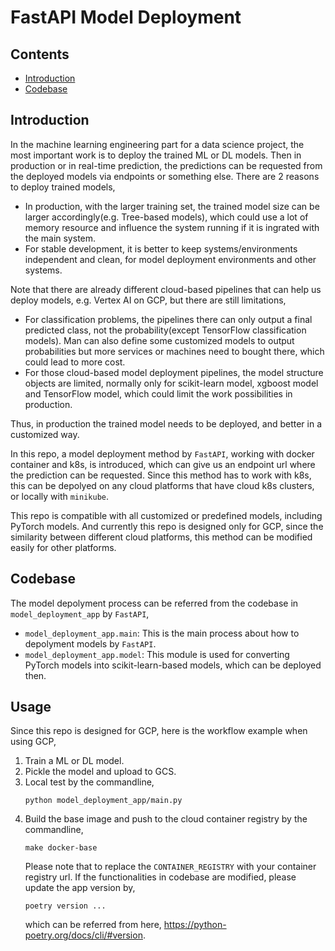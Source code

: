 # FastAPI Model Deployment

## Contents

- [Introduction](#introduction)
- [Codebase](#codebase)

## Introduction

In the machine learning engineering part for a data science project, the most important work is to deploy the trained ML or DL models. Then in production or in real-time prediction, the predictions can be requested from the deployed models via endpoints or something else. There are 2 reasons to deploy trained models, 

* In production, with the larger training set, the trained model size can be larger accordingly(e.g. Tree-based models), which could use a lot of memory resource and influence the system running if it is ingrated with the main system.
* For stable development, it is better to keep systems/environments independent and clean, for model deployment environments and other systems.

Note that there are already different cloud-based pipelines that can help us deploy models, e.g. Vertex AI on GCP, but there are still limitations, 

* For classification problems, the pipelines there can only output a final predicted class, not the probability(except TensorFlow classification models). Man can also define some customized models to output probabilities but more services or machines need to bought there, which could lead to more cost. 
* For those cloud-based model deployment pipelines, the model structure objects are limited, normally only for scikit-learn model, xgboost model and TensorFlow model, which could limit the work possibilities in production.

Thus, in production the trained model needs to be deployed, and better in a customized way.

In this repo, a model deployment method by `FastAPI`, working with docker container and k8s,  is introduced, which can give us an endpoint url where the prediction can be requested. Since this method has to work with k8s, this can be depolyed on any cloud platforms that have cloud k8s clusters, or locally with `minikube`.

This repo is compatible with all customized or predefined models, including PyTorch models. And currently this repo is designed only for GCP, since the similarity between different cloud platforms, this method can be modified easily for other platforms.

## Codebase

The model depolyment process can be referred from the codebase in `model_deployment_app` by `FastAPI`, 

* `model_deployment_app.main`: This is the main process about how to depolyment models by `FastAPI`.
* `model_deployment_app.model`: This module is used for converting PyTorch models into scikit-learn-based models, which can be deployed then.

## Usage

Since this repo is designed for GCP, here is the workflow example when using GCP,

1. Train a ML or DL model.
2. Pickle the model and upload to GCS.
3. Local test by the commandline, 
   ```
   python model_deployment_app/main.py
   ```
4. Build the base image and push to the cloud container registry by the commandline, 
   ```
   make docker-base
   ```
   Please note that to replace the `CONTAINER_REGISTRY` with your container registry url. If the functionalities in codebase are modified, please update the app version by,
   ```
   poetry version ...
   ```
   which can be referred from here, https://python-poetry.org/docs/cli/#version.